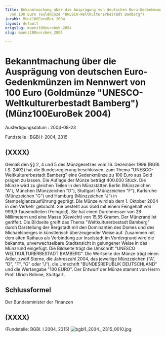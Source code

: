 ```yaml
---
Title: Bekanntmachung über die Ausprägung von deutschen Euro-Gedenkmünzen im Nennwert
  von 100 Euro (Goldmünze "UNESCO-Weltkulturerbestadt Bamberg")
jurabk: Münz100EuroBek 2004
layout: default
origslug: muenz100eurobek_2004
slug: muenz100eurobek_2004

---
```


# Bekanntmachung über die Ausprägung von deutschen Euro-Gedenkmünzen im Nennwert von 100 Euro (Goldmünze "UNESCO-Weltkulturerbestadt Bamberg") (Münz100EuroBek 2004)

Ausfertigungsdatum
:   2004-08-23

Fundstelle
:   BGBl I: 2004, 2315



## (XXXX)

Gemäß den §§ 2, 4 und 5 des Münzgesetzes vom 16. Dezember 1999 (BGBl.
I S. 2402) hat die Bundesregierung beschlossen, zum Thema "UNESCO-
Weltkulturerbestadt Bamberg" eine Gedenkmünze zu 100 Euro aus Gold
prägen zu lassen.
Die Auflage der Münze beträgt 400.000 Stück. Die Münze wird zu
gleichen Teilen in den Münzstätten Berlin (Münzzeichen "A"), München
(Münzzeichen "D"), Stuttgart (Münzzeichen "F"), Karlsruhe (Münzzeichen
"G") und Hamburg (Münzzeichen "J") in Stempelglanzausführung geprägt.
Die Münze wird ab dem 1. Oktober 2004 in den Verkehr gebracht. Sie
besteht aus Gold mit einem Feingehalt von 999,9 Tausendteilen
(Feingold). Sie hat einen Durchmesser von 28 Millimetern und eine
Masse (Gewicht) von 15,55 Gramm. Der Münzrand ist geriffelt.
Die Bildseite greift das Thema "Weltkulturerbestadt Bamberg" durch
Darstellung der Bergstadt mit den Dominanten des Domes und des
Michaelsberges in künstlerisch überzeugender Weise auf. Zusammen mit
dem alten Rathaus als Verbindung zur Inselstadt im Vordergrund wird
die bekannte, unverwechselbare Stadtansicht in gelungener Weise in das
Münzrund eingefügt. Die Bildseite trägt die Umschrift "UNESCO
WELTKULTURERBESTADT BAMBERG".
Die Wertseite der Münze trägt einen Adler, zwölf Sterne, die
Jahreszahl 2004, das jeweilige Münzzeichen ("A", "D", "F", "G" oder
"J"), die Umschrift "BUNDESREPUBLIK DEUTSCHLAND" und die Wertangabe
"100 EURO".
Der Entwurf der Münze stammt von Herrn Prof. Ulrich Böhme, Stuttgart.


## Schlussformel

Der Bundesminister der Finanzen


## (XXXX)

(Fundstelle: BGBl. I 2004, 2315)
![bgbl1_2004_j2315_0010.jpg](bgbl1_2004_j2315_0010.jpg)
